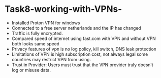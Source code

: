 # Task8-working-with-VPNs-
* Installed Proton VPN for windows
* Connected to a free server netherlands and the IP has changed
* Traffic is fully encrypted.
* Compared speed of internet using fast.com with VPN and without VPN both looks same speed
* Privacy features of vpn is no log policy, kill switch, DNS leak protection
* Limitations of VPN is high subscription cost, not always legal some countries may restrict VPN from using.
* Trust in Provider: Users must trust that the VPN provider truly doesn’t log or misuse data. 
